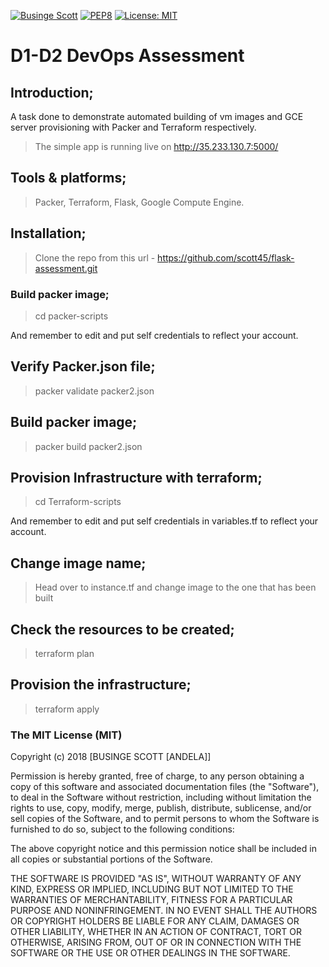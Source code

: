 [![Businge Scott](https://img.shields.io/badge/Businge%20Scott-DevOps-green.svg)]()
[![PEP8](https://img.shields.io/badge/code%20style-pep8-orange.svg)](https://www.python.org/dev/peps/pep-0008/)
[![License: MIT](https://img.shields.io/badge/License-MIT-yellow.svg)](https://opensource.org/licenses/MIT)

# D1-D2 DevOps Assessment 

## Introduction;
A task done to demonstrate automated building of vm images and GCE server provisioning with Packer and Terraform respectively.

>The simple app is running live on http://35.233.130.7:5000/

## Tools & platforms;

>Packer,
>Terraform,
>Flask,
>Google Compute Engine.

## Installation;

> Clone the repo from this url - https://github.com/scott45/flask-assessment.git

### Build packer image;

> cd packer-scripts 

And remember to edit and put self credentials to reflect your account.

## Verify Packer.json file;

> packer validate packer2.json

## Build packer image;

> packer build packer2.json

## Provision Infrastructure with terraform;

> cd Terraform-scripts

And remember to edit and put self credentials in variables.tf to reflect your account.

## Change image name;

> Head over to instance.tf and change image to the one that has been built

## Check the resources to be created;

> terraform plan

## Provision the infrastructure;

> terraform apply


### The MIT License (MIT)

Copyright (c) 2018 [BUSINGE SCOTT [ANDELA]]

Permission is hereby granted, free of charge, to any person obtaining a copy
of this software and associated documentation files (the "Software"), to deal
in the Software without restriction, including without limitation the rights
to use, copy, modify, merge, publish, distribute, sublicense, and/or sell
copies of the Software, and to permit persons to whom the Software is
furnished to do so, subject to the following conditions:

The above copyright notice and this permission notice shall be included in
all copies or substantial portions of the Software.

THE SOFTWARE IS PROVIDED "AS IS", WITHOUT WARRANTY OF ANY KIND, EXPRESS OR
IMPLIED, INCLUDING BUT NOT LIMITED TO THE WARRANTIES OF MERCHANTABILITY,
FITNESS FOR A PARTICULAR PURPOSE AND NONINFRINGEMENT. IN NO EVENT SHALL THE
AUTHORS OR COPYRIGHT HOLDERS BE LIABLE FOR ANY CLAIM, DAMAGES OR OTHER
LIABILITY, WHETHER IN AN ACTION OF CONTRACT, TORT OR OTHERWISE, ARISING FROM,
OUT OF OR IN CONNECTION WITH THE SOFTWARE OR THE USE OR OTHER DEALINGS IN
THE SOFTWARE.
